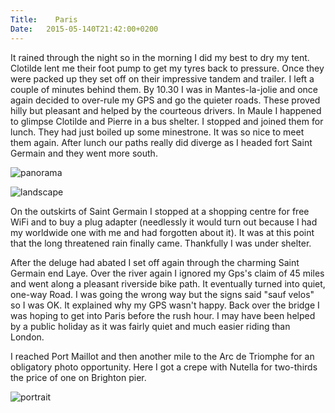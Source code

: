 ```yaml
---
Title:    Paris
Date:   2015-05-140T21:42:00+0200
---
```


It rained through the night so in the morning I did my best to dry my tent. Clotilde lent me their foot pump to get my tyres back to pressure. Once they were packed up they set off on their impressive tandem and trailer. I left a couple of minutes behind them. By 10.30 I was in Mantes-la-jolie and once again decided to over-rule my GPS and go the quieter roads. These proved hilly but pleasant and helped by the courteous drivers. In Maule I happened to glimpse Clotilde and Pierre in a bus shelter. I stopped and joined them for lunch. They had just boiled up some minestrone. It was so nice to meet them again. After lunch our paths really did diverge as I headed fort Saint Germain and they went more south.

![panorama](https://farm8.staticflickr.com/7683/17013926264_3083f358c7.jpg "countryside")

![landscape](https://farm8.staticflickr.com/7683/17013926264_3083f358c7.jpg "wheat")

On the outskirts of Saint Germain I stopped at a shopping centre for free WiFi and to buy a plug adapter (needlessly it would turn out because I had my worldwide one with me and had forgotten about it). It was at this point that the long threatened rain finally came. Thankfully I was under shelter.

After the deluge had abated I set off again through the charming Saint Germain end Laye. Over the river again I ignored my Gps's claim of 45 miles and went along a pleasant riverside bike path. It eventually turned into quiet, one-way Road. I was going the wrong way but the signs said "sauf velos" so I was OK. It explained why my GPS wasn't happy. Back over the bridge I was hoping to get into Paris before the rush hour. I may have been helped by a public holiday as it was fairly quiet and much easier riding than London.

I reached Port Maillot and then another mile to the Arc de Triomphe for an obligatory photo opportunity. Here I got a crepe with Nutella for two-thirds the price of one on Brighton pier.

![portrait](https://farm8.staticflickr.com/7740/17619565296_2cf563377a.jpg "Arrival at the Arc de Triomphe")
